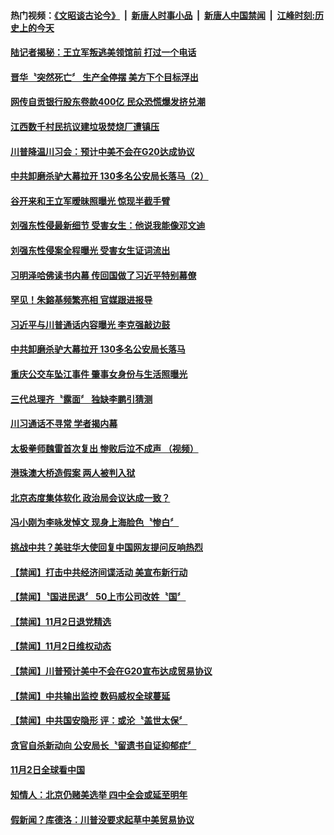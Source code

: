 #### 热门视频：[《文昭谈古论今》](https://github.com/gfw-breaker/wenzhao/blob/master/README.md?t=11040333) &nbsp;|&nbsp; [新唐人时事小品](https://github.com/gfw-breaker/ntdtv-comedy/blob/master/README.md?t=11040333) &nbsp;|&nbsp; [新唐人中国禁闻](https://github.com/gfw-breaker/ntdtv-news/blob/master/README.md?t=11040333) &nbsp;|&nbsp; [江峰时刻:历史上的今天](https://github.com/gfw-breaker/today-in-history/blob/master/README.md?t=11040333) 

#### [陆记者揭秘：王立军叛逃美领馆前 打过一个电话](../pages/news204/a1397929.md?t=11040333) 

#### [晋华〝突然死亡〞 生产全停摆 美方下个目标浮出](../pages/news204/a1397977.md?t=11040333) 

#### [网传自贡银行股东卷款400亿 民众恐慌爆发挤兑潮](../pages/news204/a1397960.md?t=11040333) 

#### [江西数千村民抗议建垃圾焚烧厂遭镇压](../pages/news204/a1397949.md?t=11040333) 


#### [川普降温川习会：预计中美不会在G20达成协议](../pages/news204/a1397824.md?t=11040333) 


#### [中共卸磨杀驴大幕拉开 130多名公安局长落马（2）](../pages/news204/a1397941.md?t=11040333) 

#### [谷开来和王立军暧昧照曝光   惊现半截手臂](../pages/news204/a1397920.md?t=11040333) 

#### [刘强东性侵最新细节 受害女生：他说我能像邓文迪](../pages/news204/a1397928.md?t=11040333) 

#### [刘强东性侵案全程曝光  受害女生证词流出](../pages/news204/a1397926.md?t=11040333) 

#### [习明泽哈佛读书内幕 传回国做了习近平特别幕僚](../pages/news204/a1395090.md?t=11040333) 

#### [罕见！朱鎔基频繁亮相 官媒跟进报导](../pages/news204/a1397923.md?t=11040333) 

#### [习近平与川普通话内容曝光   李克强敲边鼓](../pages/news204/a1397730.md?t=11040333) 

#### [中共卸磨杀驴大幕拉开 130多名公安局长落马](../pages/news204/a1397894.md?t=11040333) 

#### [重庆公交车坠江事件 肇事女身份与生活照曝光](../pages/news204/a1397843.md?t=11040333) 

#### [三代总理齐〝露面〞 独缺李鹏引猜测](../pages/news204/a1397908.md?t=11040333) 

#### [川习通话不寻常 学者揭内幕](../pages/news204/a1397779.md?t=11040333) 

#### [太极拳师魏雷首次复出 惨败后泣不成声 （视频）](../pages/news204/a1397907.md?t=11040333) 

#### [港珠澳大桥造假案 两人被判入狱](../pages/news204/a1397897.md?t=11040333) 

#### [北京态度集体软化 政治局会议达成一致？](../pages/news204/a1397689.md?t=11040333) 

#### [冯小刚为李咏发悼文 现身上海脸色〝惨白〞](../pages/news204/a1397887.md?t=11040333) 

#### [挑战中共？美驻华大使回复中国网友提问反响热烈](../pages/news204/a1397859.md?t=11040333) 


#### [【禁闻】打击中共经济间谍活动 美宣布新行动](../pages/news204/a1397880.md?t=11040333) 

#### [【禁闻】〝国进民退〞 50上市公司改姓〝国〞](../pages/news204/a1397877.md?t=11040333) 

#### [【禁闻】11月2日退党精选](../pages/news204/a1397875.md?t=11040333) 

#### [【禁闻】11月2日维权动态](../pages/news204/a1397874.md?t=11040333) 

#### [【禁闻】川普预计美中不会在G20宣布达成贸易协议](../pages/news204/a1397863.md?t=11040333) 

#### [【禁闻】中共输出监控 数码威权全球蔓延](../pages/news204/a1397861.md?t=11040333) 

#### [【禁闻】中共国安隐形 评：或沦〝盖世太保〞](../pages/news204/a1397858.md?t=11040333) 

#### [贪官自杀新动向 公安局长〝留遗书自证抑郁症〞](../pages/news204/a1397847.md?t=11040333) 

#### [11月2日全球看中国](../pages/news204/a1397845.md?t=11040333) 

#### [知情人：北京仍赌美选举 四中全会或延至明年](../pages/news204/a1397842.md?t=11040333) 

#### [假新闻？库德洛：川普没要求起草中美贸易协议](../pages/news204/a1397839.md?t=11040333) 

